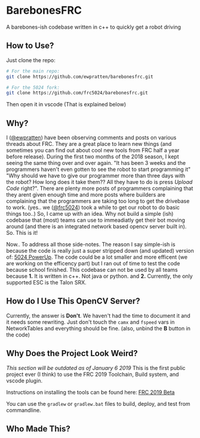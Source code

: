 # BarebonesFRC
A barebones-ish codebase written in c++ to quickly get a robot driving

## How to Use?
Just clone the repo:
```bash
# For the main repo:
git clone https://github.com/ewpratten/barebonesfrc.git

# For the 5024 fork:
git clone https://github.com/frc5024/barebonesfrc.git
```
Then open it in vscode (That is explained below)

## Why?
I \([@ewpratten](Https://github.com/ewpratten)\) have been observing comments and posts on various threads about FRC. They are a great place to learn new things (and sometimes you can find out about cool new tools from FRC half a year before release). During the first two months of the 2018 season, I kept seeing the same thing over and over again. "It has been 3 weeks and the programmers haven't even gotten to see the robot to start programming it" "Why should we have to give our programmer more than three days with the robot? How long does it take them?? All they have to do is press *Upload Code* right?". There are plenty more posts of programmers complaining that they arent given enough time and more posts where builders are complaining that the programmers are taking too long to get the drivebase to work. (yes.. we \([@frc5024](Https://github.com/frc5024)\) took a while to get our robot to do basic things too..) So, I came up with an idea. Why not build a simple (ish) codebase that (most) teams can use to immeadiatly get their bot moving around (and there is an integrated network based opencv server built in). So. This is it!

Now.. To address all those side-notes. The reason I say simple-ish is because the code is really just a super stripped down (and updated) version of: [5024 PowerUp](Https://github.com/frc5024/PowerUp). The code could be a lot smaller and more efficent (we are working on the efficency part) but I ran out of time to test the code because school finished. This codebase can not be used by all teams because **1.** It is written in c++. Not java or python. and **2.** Currently, the only supported ESC is the Talon SRX.

## How do I Use This OpenCV Server?
Currently, the answer is **Don't**. We haven't had the time to document it and it needs some rewriting. Just don't touch the `camx` and `fspeed` vars in NetworkTables and everything should be fine. (also, unbind the **B** button in the code)

## Why Does the Project Look Weird?
*This section will be outdated as of January 6 2019*
This is the first public project ever (I think) to use the FRC 2019 Toolchain, Build system, and vscode plugin.

Instructions on installing the tools can be found here: [FRC 2019 Beta](https://wpilib.screenstepslive.com/s/currentCS/m/79833/c/259485)

You can use the `gradlew` or `gradlew.bat` files to build, deploy, and test from commandline.

## Who Made This?
